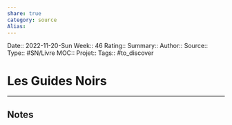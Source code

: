 ```yaml
---
share: true 
category: source
Alias:
---
```

Date:: 2022-11-20-Sun
Week:: 46
Rating::
Summary:: 
Author::
Source:: 
Type:: #SN/Livre 
MOC::
Projet:: 
Tags:: #to_discover 

# Les Guides Noirs


***

## Notes
